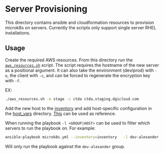 # Server Provisioning

This directory contains ansible and cloudformation resources to provision
microk8s on servers. Currently the scripts only support single server RHEL
installations.

## Usage

Create the required AWS resources. From this directory run the
[`aws_resources.sh`](./aws_resources.sh) script. The script requires the
hostname of the new server as a positional argument. It can also take the
environment (dev/prod) with `-e`, the client with `-c`, and can be forced to
regenerate the encryption key with `-f`.

EX:
```bash
./aws_resources.sh -e stage -c ctda ctda.staging.dgicloud.com
```

Add the new host to the [inventory](./inventory) and add host-specific
configuration in the [host_vars](./host_vars/) directory.
[This](./host_vars/micro.doge.irish.yml) can be used as reference.

When running the playbook `-l <GROUP|HOST>` can be used to filter which servers
to run the playbook on. For example:

```bash
ansible-playbook microk8s.yml --inventory=inventory   -l dev-alexander
```
Will only run the playbook against the `dev-alexander` group.